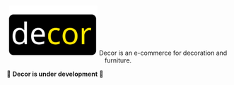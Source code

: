 <p align="center">
    <img width="200" src="https://github.com/Buskik/decor/blob/fb3cbfd384381e0cb584c2e87766c8df5b4153d3/public/logo.svg">
    Decor is an e-commerce for decoration and furniture.
</p>




🚧 **Decor is under development** 🚧
